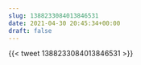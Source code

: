```yaml
---
slug: 1388233084013846531
date: 2021-04-30 20:45:34+00:00
draft: false
---
```


{{< tweet 1388233084013846531 >}}
